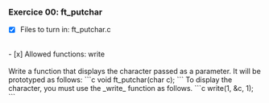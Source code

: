 ### Exercice 00: ft_putchar

- [x] Files to turn in: ft_putchar.c
<br>
- [x] Allowed functions: write
<br><br>
Write a function that displays the character passed as a parameter.
It will be prototyped as follows:
```c
void ft_putchar(char c);
```
To display the character, you must use the _write_ function as follows.
```c
write(1, &c, 1);
```
